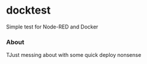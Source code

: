 docktest
========

Simple test for Node-RED and Docker

### About

TJust messing about with some quick deploy nonsense
